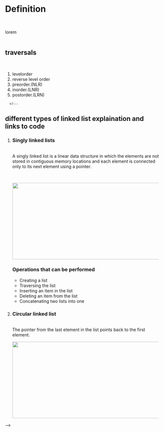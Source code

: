 # **Definition**
<br />


lorem
 </br>
 </br>

## **traversals**
<br/>

<ol>
 <li>levelorder
 <li>reverse level order
 <li>preorder.(NLR)
 <li>inorder.(LNR)
 <li>postorder.(LRN)
  </ol>
    
      <!--
## different types of linked list explaination and links to code

<ol>
 <li> <p> <h3>Singly linked lists</h3><br>  
  A singly linked list is a linear data structure in which the elements are not stored in contiguous memory locations and each element is connected only to its next element using a pointer.</p><br>
  <p align="center">
  <img src="https://user-images.githubusercontent.com/93726747/232763680-9ccdb8f5-e2bc-43bd-b44a-5fdf327388fb.png" align="centre" width="600" height="250">
<p>
<h3>Operations that can be performed</h3>
    <ul>
      <li>Creating a list</li>
      <li>Traversing the list</li>
      <li>Inserting an item in the list</li>
      <li>Deleting an item from the list</li>
      <li>Concatenating two lists into one</li>
      </ul>
</p>
</p>
 </li>
 <li>
 <h3>Circular linked list</h3>
 <br>
 The pointer from the last element in the list points back
to the first element.
<p align="center">
  <img src="https://media.geeksforgeeks.org/wp-content/uploads/CircularLinkeList.png" align="centre" width="600" height="250">
</p>
 
 </li>
</ol>
-->